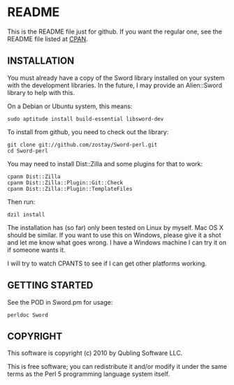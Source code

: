 # README

This is the README file just for github. If you want the regular one, see the README file listed at [CPAN](http://search.cpan.org/dist/Sword/).

## INSTALLATION

You must already have a copy of the Sword library installed on your system with
the development libraries. In the future, I may provide an Alien::Sword library
to help with this.

On a Debian or Ubuntu system, this means:

    sudo aptitude install build-essential libsword-dev

To install from github, you need to check out the library:

    git clone git://github.com/zostay/Sword-perl.git
    cd Sword-perl

You may need to install Dist::Zilla and some plugins for that to work:

    cpanm Dist::Zilla
    cpanm Dist::Zilla::Plugin::Git::Check
    cpanm Dist::Zilla::Plugin::TemplateFiles

Then run:

    dzil install

The installation has (so far) only been tested on Linux by myself. Mac OS X
should be similar. If you want to use this on Windows, please give it a shot and
let me know what goes wrong. I have a Windows machine I can try it on if someone
wants it.

I will try to watch CPANTS to see if I can get other platforms working.

## GETTING STARTED

See the POD in Sword.pm for usage:

    perldoc Sword

## COPYRIGHT

This software is copyright (c) 2010 by Qubling Software LLC.

This is free software; you can redistribute it and/or modify it under
the same terms as the Perl 5 programming language system itself.

